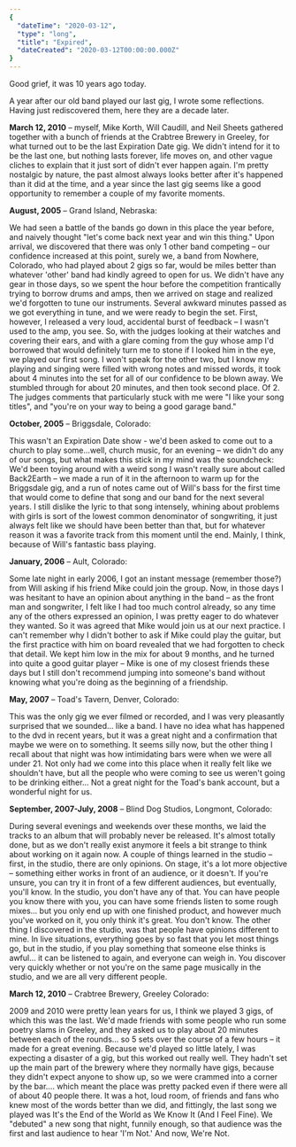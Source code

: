 ```yaml
---
{
  "dateTime": "2020-03-12",
  "type": "long",
  "title": "Expired",
  "dateCreated": "2020-03-12T00:00:00.000Z"
}
---
```

Good grief, it was 10 years ago today. 

A year after our old band played our last gig, I wrote some reflections. Having just rediscovered them, here they are a decade later.

__March 12, 2010__ – myself, Mike Korth, Will Caudill, and Neil Sheets gathered together with a bunch of friends at the Crabtree Brewery in Greeley, for what turned out to be the last Expiration Date gig. We didn't intend for it to be the last one, but nothing lasts forever, life moves on, and other vague cliches to explain that it just sort of didn't ever happen again. I'm pretty nostalgic by nature, the past almost always looks better after it's happened than it did at the time, and a year since the last gig seems like a good opportunity to remember a couple of my favorite moments.

__August, 2005__ – Grand Island, Nebraska:

We had seen a battle of the bands go down in this place the year before, and naively thought "let's come back next year and win this thing." Upon arrival, we discovered that there was only 1 other band competing – our confidence increased at this point, surely we, a band from Nowhere, Colorado, who had played about 2 gigs so far, would be miles better than whatever 'other' band had kindly agreed to open for us. We didn't have any gear in those days, so we spent the hour before the competition frantically trying to borrow drums and amps, then we arrived on stage and realized we'd forgotten to tune our instruments. Several awkward minutes passed as we got everything in tune, and we were ready to begin the set. First, however, I released a very loud, accidental burst of feedback – I wasn't used to the amp, you see. So, with the judges looking at their watches and covering their ears, and with a glare coming from the guy whose amp I'd borrowed that would definitely turn me to stone if I looked him in the eye, we played our first song.
I won't speak for the other two, but I know my playing and singing were filled with wrong notes and missed words, it took about 4 minutes into the set for all of our confidence to be blown away. We stumbled through for about 20 minutes, and then took second place. Of 2. The judges comments that particularly stuck with me were "I like your song titles", and "you're on your way to being a good garage band."

__October, 2005__ – Briggsdale, Colorado:

This wasn't an Expiration Date show - we'd been asked to come out to a church to play some...well, church music, for an evening – we didn't do any of our songs, but what makes this stick in my mind was the soundcheck: We'd been toying around with a weird song I wasn't really sure about called Back2Earth – we made a run of it in the afternoon to warm up for the Briggsdale gig, and a run of notes came out of Will's bass for the first time that would come to define that song and our band for the next several years. I still dislike the lyric to that song intensely, whining about problems with girls is sort of the lowest common denominator of songwriting, it just always felt like we should have been better than that, but for whatever reason it was a favorite track from this moment until the end. Mainly, I think, because of Will's fantastic bass playing.

__January, 2006__ – Ault, Colorado:

Some late night in early 2006, I got an instant message (remember those?) from Will asking if his friend Mike could join the group. Now, in those days I was hesitant to have an opinion about anything in the band – as the front man and songwriter, I felt like I had too much control already, so any time any of the others expressed an opinion, I was pretty eager to do whatever they wanted. So it was agreed that Mike would join us at our next practice. I can't remember why I didn't bother to ask if Mike could play the guitar, but the first practice with him on board revealed that we had forgotten to check that detail. We kept him low in the mix for about 9 months, and he turned into quite a good guitar player – Mike is one of my closest friends these days but I still don't recommend jumping into someone's band without knowing what you're doing as the beginning of a friendship.

__May, 2007__ – Toad's Tavern, Denver, Colorado:

This was the only gig we ever filmed or recorded, and I was very pleasantly surprised that we sounded... like a band. I have no idea what has happened to the dvd in recent years, but it was a great night and a confirmation that maybe we were on to something. It seems silly now, but the other thing I recall about that night was how intimidating bars were when we were all under 21. Not only had we come into this place when it really felt like we shouldn't have, but all the people who were coming to see us weren't going to be drinking either... Not a great night for the Toad's bank account, but a wonderful night for us.

__September, 2007-July, 2008__ – Blind Dog Studios, Longmont, Colorado:

During several evenings and weekends over these months, we laid the tracks to an album that will probably never be released. It's almost totally done, but as we don't really exist anymore it feels a bit strange to think about working on it again now. A couple of things learned in the studio – first, in the studio, there are only opinions. On stage, it's a lot more objective – something either works in front of an audience, or it doesn't. If you're unsure, you can try it in front of a few different audiences, but eventually, you'll know. In the studio, you don't have any of that. You can have people you know there with you, you can have some friends listen to some rough mixes... but you only end up with one finished product, and however much you've worked on it, you only think it's great. You don't know. The other thing I discovered in the studio, was that people have opinions different to mine. In live situations, everything goes by so fast that you let most things go, but in the studio, if you play something that someone else thinks is awful... it can be listened to again, and everyone can weigh in. You discover very quickly whether or not you're on the same page musically in the studio, and we are all very different people.

__March 12, 2010__ – Crabtree Brewery, Greeley Colorado:

2009 and 2010 were pretty lean years for us, I think we played 3 gigs, of which this was the last. We'd made friends with some people who run some poetry slams in Greeley, and they asked us to play about 20 minutes between each of the rounds... so 5 sets over the course of a few hours – it made for a great evening. Because we'd played so little lately, I was expecting a disaster of a gig, but this worked out really well. They hadn't set up the main part of the brewery where they normally have gigs, because they didn't expect anyone to show up, so we were crammed into a corner by the bar.... which meant the place was pretty packed even if there were all of about 40 people there. It was a hot, loud room, of friends and fans who knew most of the words better than we did, and fittingly, the last song we played was It's the End of the World as We Know It (And I Feel Fine). We "debuted" a new song that night, funnily enough, so that audience was the first and last audience to hear 'I'm Not.' And now, We're Not.

